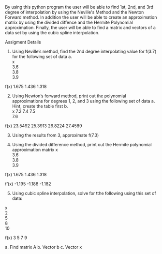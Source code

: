 By using this python program the user will be able to find 1st, 2nd, and 3rd degree of interpolation by using the Neville's Method and the Newton Forward method. In addition the user will be able to create an approximation matrix by using the divided diffence and the Hermite Polynomial approximation.
Finally, the user will be able to find a matrix and vectors of a data set by using the cubic spline interpolation.

Assigment Details
1. Using Neville’s method, find the 2nd degree interpolating value for f(3.7) for the following 
set of data 
a.  
x         
3.6       
3.8        
3.9 

f(x)
1.675
1.436
1.318 
 
2. Using Newton’s forward method, print out the polynomial approximations for degrees 1, 2, 
and 3 using the following set of data 
a.  Hint, create the table first 
b.  
x 
7.2 
7.4 
7.5  
7.6 
 
f(x)
23.5492
25.3913
26.8224
27.4589

3.  Using the results from 3, approximate f(7.3)

4.  Using the divided difference method, print out the Hermite polynomial approximation 
matrix 
x  
3.6  
3.8  
3.9  

f(x)
1.675
1.436
1.318

f’(x)
-1.195
-1.188
-1.182

5. Using cubic spline interpolation, solve for tthe following using this set of data: 
  
x  
2  
5  
8  
10  

f(x)
3 
5
7
9

a. Find matrix A 
b. Vector b 
c. Vector x 
